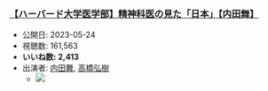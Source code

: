 ### [【ハーバード大学医学部】精神科医の見た「日本」【内田舞】](https://www.youtube.com/watch?v=jo2dvOZbYsM)
-   公開日: 2023-05-24
-   視聴数: 161,563
-   **いいね数: 2,413**
-   出演者: [内田舞](/rehacq_fan/people/内田舞 "wikilink"), [高橋弘樹](/rehacq_fan/people/高橋弘樹 "wikilink")
    - [![](https://img.youtube.com/vi/jo2dvOZbYsM/hqdefault.jpg)](https://www.youtube.com/watch?v=jo2dvOZbYsM)
